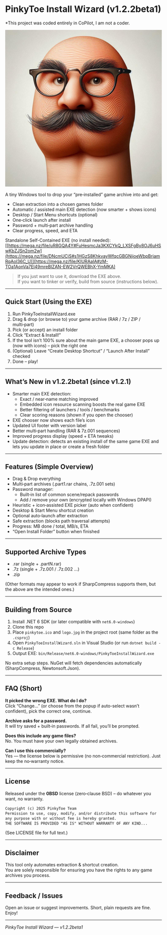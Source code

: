# PinkyToe Install Wizard (v1.2.2beta1)
*This project was coded entirely in CoPilot, I am not a coder.

![PinkyToe Install Wizard Logo](logo.jpg)

A tiny Windows tool to drop your “pre‑installed” game archive into and get:
- Clean extraction into a chosen games folder
- Automatic / assisted main EXE detection (now smarter + shows icons)
- Desktop / Start Menu shortcuts (optional)
- One‑click launch after install
- Password + multi‑part archive handling
- Clear progress, speed, and ETA

Standalone Self-Contained EXE (no install needed):
[[https://mega.nz/file/uR8GQA4Y#FuHesmcJa3KXCYkQ_LXSFgBy8OJ6uHSwKbZJSn2om2w](https://mega.nz/file/DNcmUCjS#s1HGzS8KhkvayWfqcGBGNjioeWbpBrjamRqAol36C_U)](https://mega.nz/file/KIURAaIA#zM-TOa1AonVa7El49mreBIZAN-EW2VrQWEBhX-YmMKA)

> If you just want to use it, download the EXE above.  
> If you want to tinker or verify, build from source (instructions below).

---

## Quick Start (Using the EXE)

1. Run PinkyToeInstallWizard.exe  
2. Drag & drop (or browse to) your game archive (RAR / 7z / ZIP / multi‑part)  
3. Pick (or accept) an install folder  
4. Click “Extract & Install!”  
5. If the tool isn’t 100% sure about the main game EXE, a chooser pops up (now with icons) – pick the right one  
6. (Optional) Leave “Create Desktop Shortcut” / “Launch After Install” checked  
7. Done – play!

---

## What’s New in v1.2.2beta1 (since v1.2.1)

- Smarter main EXE detection:
  - Exact / near‑name matching improved
  - Embedded icon resource scanning boosts the real game EXE
  - Better filtering of launchers / tools / benchmarks
  - Clear scoring reasons (shown if you open the chooser)
- EXE chooser now shows each file’s icon
- Updated UI footer with version label
- Better multi‑part handling (RAR & 7z.001 sequences)
- Improved progress display (speed + ETA tweaks)
- Update detection: detects an existing install of the same game EXE and lets you update in place or create a fresh folder

---

## Features (Simple Overview)

- Drag & Drop everything
- Multi‑part archives (.part1.rar chains, .7z.001 sets)
- Password manager:
  - Built‑in list of common scene/repack passwords
  - Add / remove your own (encrypted locally with Windows DPAPI)
- Heuristic + icon‑assisted EXE picker (auto when confident)
- Desktop & Start Menu shortcut creation
- Optional auto‑launch after extraction
- Safe extraction (blocks path traversal attempts)
- Progress: MB done / total, MB/s, ETA
- “Open Install Folder” button when finished

---

## Supported Archive Types

- .rar (single + .partN.rar)
- .7z (single + .7z.001 / .7z.002 …)
- .zip

(Other formats may appear to work if SharpCompress supports them, but the above are the intended ones.)

---

## Building from Source

1. Install .NET 6 SDK (or later compatible with `net6.0-windows`)  
2. Clone this repo  
3. Place `pinkytoe.ico` and `logo.jpg` in the project root (same folder as the `.csproj`)  
4. Open `PinkyToeInstallWizard.sln` in Visual Studio (or run `dotnet build -c Release`)  
5. Output EXE: `bin/Release/net6.0-windows/PinkyToeInstallWizard.exe`

No extra setup steps. NuGet will fetch dependencies automatically (SharpCompress, Newtonsoft.Json).

---

## FAQ (Short)

**It picked the wrong EXE. What do I do?**  
Click “Change…” (or choose from the popup if auto-select wasn’t confident), pick the correct one, continue.

**Archive asks for a password.**  
It will try saved + built‑in passwords. If all fail, you’ll be prompted.

**Does this include any game files?**  
No. You must have your own legally obtained archives.

**Can I use this commercially?**  
Yes — the license below is permissive (no non‑commercial restriction). Just keep the no‑warranty notice.

---

## License

Released under the **0BSD** license (zero‑clause BSD) – do whatever you want, no warranty.

```
Copyright (c) 2025 PinkyToe Team
Permission to use, copy, modify, and/or distribute this software for any purpose with or without fee is hereby granted.
THE SOFTWARE IS PROVIDED "AS IS" WITHOUT WARRANTY OF ANY KIND...
```

(See LICENSE file for full text.)

---

## Disclaimer

This tool only automates extraction & shortcut creation.  
You are solely responsible for ensuring you have the rights to any game archives you process.

---

## Feedback / Issues

Open an issue or suggest improvements. Short, plain requests are fine.  
Enjoy!

---
_PinkyToe Install Wizard — v1.2.2beta1_
